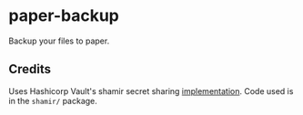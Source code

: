 # paper-backup

Backup your files to paper.

## Credits

Uses Hashicorp Vault's shamir secret sharing [implementation](https://github.com/hashicorp/vault/tree/e31d45514d4314fdb90f169a66523c4f8feb789c/shamir).
Code used is in the `shamir/` package.

